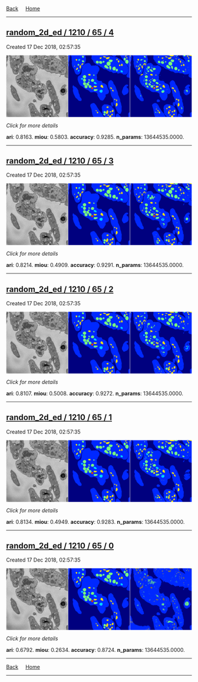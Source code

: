 
[Back](..)&nbsp;&nbsp;&nbsp;&nbsp;&nbsp;[Home](https://leapmanlab.github.io/snapshots)

---

<div class="summary"><a href="4"><h2>random_2d_ed / 1210 / 65 / 4</h2></a><p>Created 17 Dec 2018, 02:57:35
</p><a href="4"><img src="4/media/summary.png" align="center"></a><p>
<i>Click for more details</i>
</p></div>

**ari**: 0.8163. **miou**: 0.5803. **accuracy**: 0.9285. **n_params**: 13644535.0000. 

---

<div class="summary"><a href="3"><h2>random_2d_ed / 1210 / 65 / 3</h2></a><p>Created 17 Dec 2018, 02:57:35
</p><a href="3"><img src="3/media/summary.png" align="center"></a><p>
<i>Click for more details</i>
</p></div>

**ari**: 0.8214. **miou**: 0.4909. **accuracy**: 0.9291. **n_params**: 13644535.0000. 

---

<div class="summary"><a href="2"><h2>random_2d_ed / 1210 / 65 / 2</h2></a><p>Created 17 Dec 2018, 02:57:35
</p><a href="2"><img src="2/media/summary.png" align="center"></a><p>
<i>Click for more details</i>
</p></div>

**ari**: 0.8107. **miou**: 0.5008. **accuracy**: 0.9272. **n_params**: 13644535.0000. 

---

<div class="summary"><a href="1"><h2>random_2d_ed / 1210 / 65 / 1</h2></a><p>Created 17 Dec 2018, 02:57:35
</p><a href="1"><img src="1/media/summary.png" align="center"></a><p>
<i>Click for more details</i>
</p></div>

**ari**: 0.8134. **miou**: 0.4949. **accuracy**: 0.9283. **n_params**: 13644535.0000. 

---

<div class="summary"><a href="0"><h2>random_2d_ed / 1210 / 65 / 0</h2></a><p>Created 17 Dec 2018, 02:57:35
</p><a href="0"><img src="0/media/summary.png" align="center"></a><p>
<i>Click for more details</i>
</p></div>

**ari**: 0.6792. **miou**: 0.2634. **accuracy**: 0.8724. **n_params**: 13644535.0000. 

---

[Back](..)&nbsp;&nbsp;&nbsp;&nbsp;&nbsp;[Home](https://leapmanlab.github.io/snapshots)

---